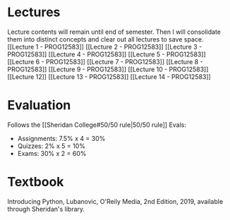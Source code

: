 # Lectures
Lecture contents will remain until end of semester. Then I will consolidate them into distinct concepts and clear out all lectures to save space.
[[Lecture 1 - PROG12583]]
[[Lecture 2 - PROG12583]]
[[Lecture 3 - PROG12583]]
[[Lecture 4 - PROG12583]]
[[Lecture 5 - PROG12583]]
[[Lecture 6 - PROG12583]]
[[Lecture 7 - PROG12583]]
[[Lecture 8 - PROG12583]]
[[Lecture 9 - PROG12583]]
[[Lecture 10 - PROG12583]]
[[Lecture 12]]
[[Lecture 13 - PROG12583]]
[[Lecture 14 - PROG12583]]
# Evaluation
Follows the [[Sheridan College#50/50 rule|50/50 rule]]
Evals:
- Assignments: 7.5% x 4 = 30%
- Quizzes: 2% x 5 = 10%
- Exams: 30% x 2 = 60%
# Textbook
Introducing Python, Lubanovic, O'Reily Media, 2nd Edition, 2019, available through Sheridan's library.